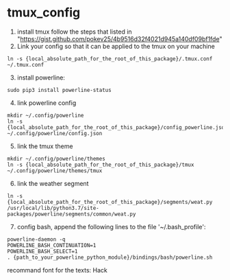 # tmux_config
1. install tmux follow the steps that listed in "https://gist.github.com/pokev25/4b9516d32f4021d945a140df09bf1fde"
2. Link your config so that it can be applied to the tmux on your machine
```
ln -s {local_absolute_path_for_the_root_of_this_package}/.tmux.conf ~/.tmux.conf
```
3. install powerline:
```
sudo pip3 install powerline-status
```

4. link powerline config
```
mkdir ~/.config/powerline
ln -s {local_absolute_path_for_the_root_of_this_package}/config_powerline.json ~/.config/powerline/config.json
```

5. link the tmux theme
```
mkdir ~/.config/powerline/themes
ln -s {local_absolute_path_for_the_root_of_this_package}/tmux ~/.config/powerline/themes/tmux
```

6. link the weather segment
```
ln -s {local_absolute_path_for_the_root_of_this_package}/segments/weat.py /usr/local/lib/python3.7/site-packages/powerline/segments/common/weat.py
```
7. config bash, append the following lines to the file '~/.bash_profile':
```
powerline-daemon -q
POWERLINE_BASH_CONTINUATION=1
POWERLINE_BASH_SELECT=1
. {path_to_your_powerline_python_module}/bindings/bash/powerline.sh
```

recommand font for the texts: Hack
